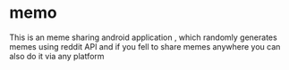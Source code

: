 # memo
This is an meme sharing android application , which randomly generates memes using reddit API and if you fell to share memes anywhere you can also do it via any platform
